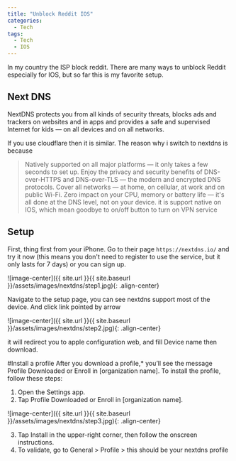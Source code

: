```yaml
---
title: "Unblock Reddit IOS"
categories:
  - Tech
tags:
  - Tech
  - IOS
---
```


In my country the ISP block reddit. There are many ways to unblock Reddit especially for IOS, but so far this is my favorite setup.

## Next DNS
NextDNS protects you from all kinds of security threats, blocks ads and trackers on websites and in apps and provides a safe and supervised Internet for kids — on all devices and on all networks.

If you use cloudflare then it is similar. The reason why i switch to nextdns is because
 > Natively supported on all major platforms — it only takes a few seconds to set up.
Enjoy the privacy and security benefits of DNS-over-HTTPS and DNS-over-TLS — the modern and encrypted DNS protocols.
Cover all networks — at home, on cellular, at work and on public Wi-Fi.
Zero impact on your CPU, memory or battery life — it's all done at the DNS level, not on your device.
it is support native on IOS, which mean goodbye to on/off button to turn on VPN service

## Setup
First, thing first from your iPhone. Go to their page `https://nextdns.io/` and try it now (this means you don't need to register to use the service, but it only lasts for 7 days) or you can sign up.

![image-center]({{ site.url }}{{ site.baseurl }}/assets/images/nextdns/step1.jpg){: .align-center}


Navigate to the setup page, you can see nextdns support most of the device. And click link pointed by arrow

![image-center]({{ site.url }}{{ site.baseurl }}/assets/images/nextdns/step2.jpg){: .align-center}


it will redirect you to apple configuration web, and fill Device name then download.

#Install a profile
After you download a profile,* you’ll see the message Profile Downloaded or Enroll in [organization name]. To install the profile, follow these steps:
1. Open the Settings app.
2. Tap Profile Downloaded or Enroll in [organization name].

![image-center]({{ site.url }}{{ site.baseurl }}/assets/images/nextdns/step3.jpg){: .align-center}

3. Tap Install in the upper-right corner, then follow the onscreen instructions. 
4. To validate, go to General > Profile > this should be your nextdns profile



